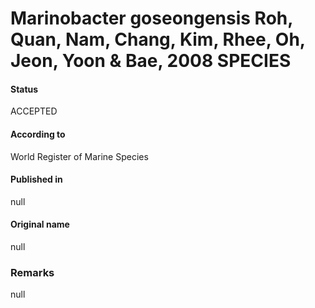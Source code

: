 Marinobacter goseongensis Roh, Quan, Nam, Chang, Kim, Rhee, Oh, Jeon, Yoon & Bae, 2008 SPECIES
=======

#### Status
ACCEPTED

#### According to
World Register of Marine Species

#### Published in
null

#### Original name
null

### Remarks
null